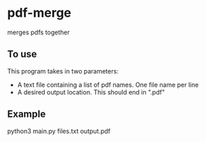 # pdf-merge
merges pdfs together

## To use
This program takes in two parameters:
- A text file containing a list of pdf names. One file name per line
- A desired output location. This should end in ".pdf"

## Example
python3 main.py files.txt output.pdf
